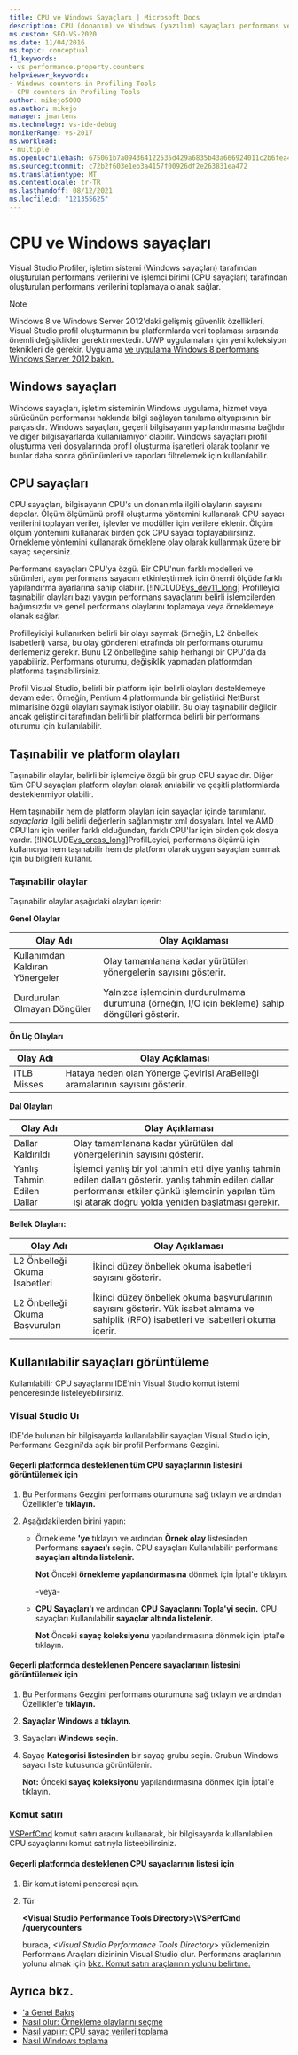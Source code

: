 ```yaml
---
title: CPU ve Windows Sayaçları | Microsoft Docs
description: CPU (donanım) ve Windows (yazılım) sayaçları performans verileri sağlar. Bunları görüntülemeyi ve veri toplamayı öğrenin.
ms.custom: SEO-VS-2020
ms.date: 11/04/2016
ms.topic: conceptual
f1_keywords:
- vs.performance.property.counters
helpviewer_keywords:
- Windows counters in Profiling Tools
- CPU counters in Profiling Tools
author: mikejo5000
ms.author: mikejo
manager: jmartens
ms.technology: vs-ide-debug
monikerRange: vs-2017
ms.workload:
- multiple
ms.openlocfilehash: 675061b7a094364122535d429a6835b43a666924011c2b6fea4203514a2222fa
ms.sourcegitcommit: c72b2f603e1eb3a4157f00926df2e263831ea472
ms.translationtype: MT
ms.contentlocale: tr-TR
ms.lasthandoff: 08/12/2021
ms.locfileid: "121355625"
---
```

# <a name="cpu-and-windows-counters"></a>CPU ve Windows sayaçları

Visual Studio Profiler, işletim sistemi (Windows sayaçları) tarafından oluşturulan performans verilerini ve işlemci birimi (CPU sayaçları) tarafından oluşturulan performans verilerini toplamaya olanak sağlar.

> [!NOTE]
> Windows 8 ve Windows Server 2012'daki gelişmiş güvenlik özellikleri, Visual Studio profil oluşturmanın bu platformlarda veri toplaması sırasında önemli değişiklikler gerektirmektedir. UWP uygulamaları için yeni koleksiyon teknikleri de gerekir. Uygulama [ve uygulama Windows 8 performans Windows Server 2012 bakın.](../profiling/performance-tools-on-windows-8-and-windows-server-2012-applications.md)

## <a name="windows-counters"></a>Windows sayaçları

Windows sayaçları, işletim sisteminin Windows uygulama, hizmet veya sürücünün performansı hakkında bilgi sağlayan tanılama altyapısının bir parçasıdır. Windows sayaçları, geçerli bilgisayarın yapılandırmasına bağlıdır ve diğer bilgisayarlarda kullanılamıyor olabilir. Windows sayaçları profil oluşturma veri dosyalarında profil oluşturma işaretleri olarak toplanır ve bunlar daha sonra görünümleri ve raporları filtrelemek için kullanılabilir.

## <a name="cpu-counters"></a>CPU sayaçları

CPU sayaçları, bilgisayarın CPU's un donanımla ilgili olayların sayısını depolar. Ölçüm ölçümünü profil oluşturma yöntemini kullanarak CPU sayacı verilerini toplayan veriler, işlevler ve modüller için verilere eklenir. Ölçüm ölçüm yöntemini kullanarak birden çok CPU sayacı toplayabilirsiniz. Örnekleme yöntemini kullanarak örneklene olay olarak kullanmak üzere bir sayaç seçersiniz.

Performans sayaçları CPU'ya özgü. Bir CPU'nun farklı modelleri ve sürümleri, aynı performans sayacını etkinleştirmek için önemli ölçüde farklı yapılandırma ayarlarına sahip olabilir. [!INCLUDE[vs_dev11_long](../data-tools/includes/vs_dev11_long_md.md)] Profilleyici taşınabilir olayları bazı yaygın performans sayaçlarını belirli işlemcilerden bağımsızdır ve genel performans olaylarını toplamaya veya örneklemeye olanak sağlar.

Profilleyiciyi kullanırken belirli bir olayı saymak (örneğin, L2 önbellek isabetleri) varsa, bu olay göndereni etrafında bir performans oturumu derlemeniz gerekir. Bunu L2 önbelleğine sahip herhangi bir CPU'da da yapabiliriz. Performans oturumu, değişiklik yapmadan platformdan platforma taşınabilirsiniz.

Profil Visual Studio, belirli bir platform için belirli olayları desteklemeye devam eder. Örneğin, Pentium 4 platformunda bir geliştirici NetBurst mimarisine özgü olayları saymak istiyor olabilir. Bu olay taşınabilir değildir ancak geliştirici tarafından belirli bir platformda belirli bir performans oturumu için kullanılabilir.

## <a name="portable-and-platform-events"></a>Taşınabilir ve platform olayları

Taşınabilir olaylar, belirli bir işlemciye özgü bir grup CPU sayacıdır. Diğer tüm CPU sayaçları platform olayları olarak anılabilir ve çeşitli platformlarda desteklenmiyor olabilir.

 Hem taşınabilir hem de platform olayları için sayaçlar içinde tanımlanır. *sayaçlarla* ilgili belirli değerlerin sağlanmıştır xml dosyaları. Intel ve AMD CPU'ları için veriler farklı olduğundan, farklı CPU'lar için birden çok dosya vardır. [!INCLUDE[vs_orcas_long](../debugger/includes/vs_orcas_long_md.md)]ProfilLeyici, performans ölçümü için kullanıcıya hem taşınabilir hem de platform olarak uygun sayaçları sunmak için bu bilgileri kullanır.

### <a name="portable-events"></a>Taşınabilir olaylar

Taşınabilir olaylar aşağıdaki olayları içerir:

**Genel Olaylar**

|Olay Adı|Olay Açıklaması|
|----------------|-----------------------|
|Kullanımdan Kaldıran Yönergeler|Olay tamamlanana kadar yürütülen yönergelerin sayısını gösterir.|
|Durdurulan Olmayan Döngüler|Yalnızca işlemcinin durdurulmama durumuna (örneğin, I/O için bekleme) sahip döngüleri gösterir.|

**Ön Uç Olayları**

|Olay Adı|Olay Açıklaması|
|----------------|-----------------------|
|ITLB Misses|Hataya neden olan Yönerge Çevirisi AraBelleği aramalarının sayısını gösterir.|

**Dal Olayları**

|Olay Adı|Olay Açıklaması|
|----------------|-----------------------|
|Dallar Kaldırıldı|Olay tamamlanana kadar yürütülen dal yönergelerinin sayısını gösterir.|
|Yanlış Tahmin Edilen Dallar|İşlemci yanlış bir yol tahmin etti diye yanlış tahmin edilen dalları gösterir. yanlış tahmin edilen dallar performansı etkiler çünkü işlemcinin yapılan tüm işi atarak doğru yolda yeniden başlatması gerekir.|

**Bellek Olayları:**

|Olay Adı|Olay Açıklaması|
|----------------|-----------------------|
|L2 Önbelleği Okuma Isabetleri|İkinci düzey önbellek okuma isabetleri sayısını gösterir.|
|L2 Önbelleği Okuma Başvuruları|İkinci düzey önbellek okuma başvurularının sayısını gösterir. Yük isabet almama ve sahiplik (RFO) isabetleri ve isabetleri okuma içerir.|

## <a name="view-available-counters"></a>Kullanılabilir sayaçları görüntüleme

Kullanılabilir CPU sayaçlarını IDE'nin Visual Studio komut istemi penceresinde listeleyebilirsiniz.

### <a name="visual-studio-ui"></a>Visual Studio Uı

IDE'de bulunan bir bilgisayarda kullanılabilir sayaçları Visual Studio için, Performans Gezgini'da açık bir profil Performans Gezgini.

#### <a name="to-view-a-list-of-a-list-of-all-cpu-counters-that-are-supported-on-the-current-platform"></a>Geçerli platformda desteklenen tüm CPU sayaçlarının listesini görüntülemek için

1. Bu Performans Gezgini performans oturumuna sağ tıklayın ve ardından Özellikler'e **tıklayın.**

2. Aşağıdakilerden birini yapın:

   - Örnekleme **'ye** tıklayın ve ardından **Örnek olay** listesinden Performans **sayacı'ı** seçin. CPU sayaçları Kullanılabilir performans **sayaçları altında listelenir.**

      **Not** Önceki **örnekleme yapılandırmasına** dönmek için İptal'e tıklayın.

     -veya-

   - **CPU Sayaçları'ı** ve ardından **CPU Sayaçlarını Topla'yi seçin.** CPU sayaçları Kullanılabilir **sayaçlar altında listelenir.**

      **Not** Önceki **sayaç koleksiyonu** yapılandırmasına dönmek için İptal'e tıklayın.

#### <a name="to-view-a-list-of-a-list-of-window-counters-that-are-supported-on-the-current-platform"></a>Geçerli platformda desteklenen Pencere sayaçlarının listesini görüntülemek için

1. Bu Performans Gezgini performans oturumuna sağ tıklayın ve ardından Özellikler'e **tıklayın.**

2. **Sayaçlar Windows a tıklayın.**

3. Sayaçları **Windows seçin.**

4. Sayaç **Kategorisi listesinden** bir sayaç grubu seçin. Grubun Windows sayacı liste kutusunda görüntülenir.

     **Not:** Önceki **sayaç koleksiyonu** yapılandırmasına dönmek için İptal'e tıklayın.

### <a name="command-line"></a>Komut satırı

[VSPerfCmd](../profiling/vsperfcmd.md) komut satırı aracını kullanarak, bir bilgisayarda kullanılabilen CPU sayaçlarını komut satırıyla listeebilirsiniz.

#### <a name="to-list-of-cpu-counters-that-are-supported-on-the-current-platform"></a>Geçerli platformda desteklenen CPU sayaçlarının listesi için

1. Bir komut istemi penceresi açın.

2. Tür

     **\<Visual Studio Performance Tools Directory>\VSPerfCmd /querycounters**

     burada, *\<Visual Studio Performance Tools Directory>* yüklemenizin Performans Araçları dizininin Visual Studio olur. Performans araçlarının yolunu almak için [bkz. Komut satırı araçlarının yolunu belirtme.](../profiling/specifying-the-path-to-profiling-tools-command-line-tools.md)

## <a name="see-also"></a>Ayrıca bkz.

- ['a Genel Bakış](../profiling/overviews-performance-tools.md)
- [Nasıl olur: Örnekleme olaylarını seçme](../profiling/how-to-choose-sampling-events.md)
- [Nasıl yapılır: CPU sayaç verileri toplama](../profiling/how-to-collect-cpu-counter-data.md)
- [Nasıl Windows toplama](../profiling/how-to-collect-windows-counter-data.md)
